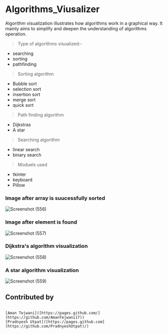 # Algorithms_Viusalizer

Algorithm visualization illustrates how algorithms work in a graphical way. It mainly aims to simplify and deepen the understanding of algorithms operation.

> Type of algorithms  visualized:- 
 - searching 
 - sorting
 - pathfinding 


> Sorting algorithm
 - Bubble sort
 - selection sort
 - insertion sort
 - merge sort
 - quick sort

> Path finding algorithm
 - Dijkstras
 - A star

> Searching algorithm
 - linear search
 - binary search
 
> Moduels used

- tkinter
- keyboard
- Pillow

### Image after array is suucessfully sorted

![Screenshot (556)](https://user-images.githubusercontent.com/98526168/174745605-36690c95-dbf8-414d-9c09-d3671d600b31.png)

### Image after element is found

![Screenshot (557)](https://user-images.githubusercontent.com/98526168/174746192-70e11a87-b624-4bb4-89f6-8eef7fd2af24.png)

### Dijkstra's algorithm visualization

![Screenshot (558)](https://user-images.githubusercontent.com/98526168/174746297-d6b077aa-c2f3-4ffb-aba9-20af31fa2110.png)

### A star algorithm visualization

![Screenshot (559)](https://user-images.githubusercontent.com/98526168/174746374-5cfcab04-d52f-46e1-a500-95d86ced5e25.png)


## Contributed by
```
 
[Aman Tejwani]([https://pages.github.com/](https://github.com/AmanTejwani17))
[Pradnyesh Utpat]([https://pages.github.com](https://github.com/PradnyeshUtpat)/)
```
